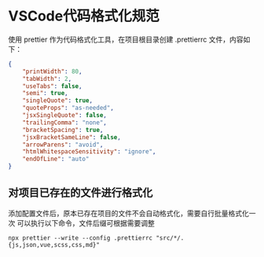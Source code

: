 # VSCode代码格式化规范
使用 prettier 作为代码格式化工具，在项目根目录创建 .prettierrc 文件，内容如下：
```json
{
    "printWidth": 80,
    "tabWidth": 2,
    "useTabs": false,
    "semi": true,
    "singleQuote": true,
    "quoteProps": "as-needed",
    "jsxSingleQuote": false,
    "trailingComma": "none",
    "bracketSpacing": true,
    "jsxBracketSameLine": false,
    "arrowParens": "avoid",
    "htmlWhitespaceSensitivity": "ignore",
    "endOfLine": "auto"
}
```

## 对项目已存在的文件进行格式化

添加配置文件后，原本已存在项目的文件不会自动格式化，需要自行批量格式化一次
可以执行以下命令，文件后缀可根据需要调整

```shell
npx prettier --write --config .prettierrc "src/*/.{js,json,vue,scss,css,md}"
```

<Vssue 
    :options="{ labels: [$page.relativePath.split('/')[0]] }" 
    :title="$page.relativePath.split('/')[1]" 
/>
